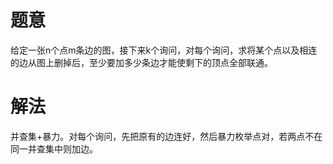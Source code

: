 # 题意
给定一张n个点m条边的图，接下来k个询问，对每个询问，求将某个点以及相连的边从图上删掉后，至少要加多少条边才能使剩下的顶点全部联通。

# 解法
并查集+暴力。对每个询问，先把原有的边连好，然后暴力枚举点对，若两点不在同一并查集中则加边。